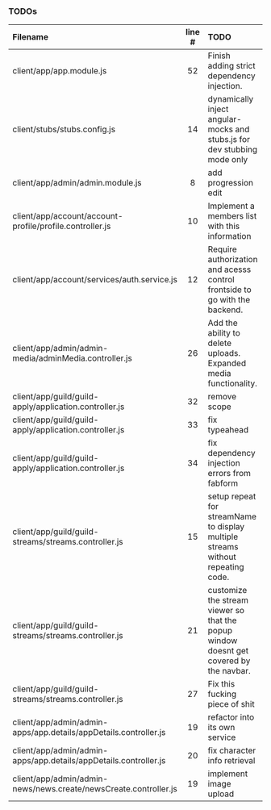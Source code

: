 ### TODOs
| Filename | line # | TODO
|:------|:------:|:------
| client/app/app.module.js | 52 | Finish adding strict dependency injection.
| client/stubs/stubs.config.js | 14 | dynamically inject angular-mocks and stubs.js for dev stubbing mode only
| client/app/admin/admin.module.js | 8 | add progression edit
| client/app/account/account-profile/profile.controller.js | 10 | Implement a members list with this information
| client/app/account/services/auth.service.js | 12 | Require authorization and acesss control frontside to go with the backend.
| client/app/admin/admin-media/adminMedia.controller.js | 26 | Add the ability to delete uploads. Expanded media functionality.
| client/app/guild/guild-apply/application.controller.js | 32 | remove scope
| client/app/guild/guild-apply/application.controller.js | 33 | fix typeahead
| client/app/guild/guild-apply/application.controller.js | 34 | fix dependency injection errors from fabform
| client/app/guild/guild-streams/streams.controller.js | 15 | setup repeat for streamName to display multiple streams without repeating code.
| client/app/guild/guild-streams/streams.controller.js | 21 | customize the stream viewer so that the popup window doesnt get covered by the navbar.
| client/app/guild/guild-streams/streams.controller.js | 27 | Fix this fucking piece of shit
| client/app/admin/admin-apps/app.details/appDetails.controller.js | 19 | refactor into its own service
| client/app/admin/admin-apps/app.details/appDetails.controller.js | 20 | fix character info retrieval
| client/app/admin/admin-news/news.create/newsCreate.controller.js | 19 | implement image upload